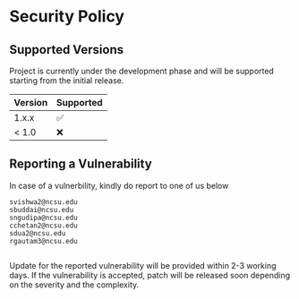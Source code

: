 # Security Policy

## Supported Versions

Project is currently under the development phase and will be supported starting from the initial release.

| Version | Supported          |
| ------- | ------------------ |
| 1.x.x   | :white_check_mark: |
| < 1.0   | :x:                |


## Reporting a Vulnerability

In case of a vulnerbility, kindly do report to one of us below 

```
svishwa2@ncsu.edu
sbuddai@ncsu.edu
sngudipa@ncsu.edu
cchetan2@ncsu.edu
sdua2@ncsu.edu
rgautam3@ncsu.edu


```

Update for the reported vulnerability will be provided within 2-3 working days. If the vulnerability is accepted, patch will be released soon depending on the severity and the complexity. 
